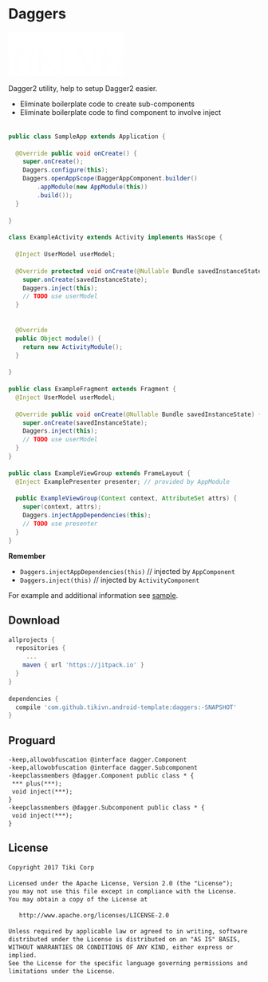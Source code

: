 Daggers
=======

![Logo](../logo.png)

Dagger2 utility, help to setup Dagger2 easier. 

 * Eliminate boilerplate code to create sub-components
 * Eliminate boilerplate code to find component to involve inject

```java

public class SampleApp extends Application {

  @Override public void onCreate() {
    super.onCreate();
    Daggers.configure(this);
    Daggers.openAppScope(DaggerAppComponent.builder()
        .appModule(new AppModule(this))
        .build());
  }

}

class ExampleActivity extends Activity implements HasScope {
  
  @Inject UserModel userModel;
  
  @Override protected void onCreate(@Nullable Bundle savedInstanceState) {
    super.onCreate(savedInstanceState);
    Daggers.inject(this);
    // TODO use userModel
  }


  @Override
  public Object module() {
    return new ActivityModule();
  }

}

public class ExampleFragment extends Fragment {
  @Inject UserModel userModel;

  @Override public void onCreate(@Nullable Bundle savedInstanceState) {
    super.onCreate(savedInstanceState);
    Daggers.inject(this);
    // TODO use userModel
  }
}

public class ExampleViewGroup extends FrameLayout {
  @Inject ExamplePresenter presenter; // provided by AppModule
  
  public ExampleViewGroup(Context context, AttributeSet attrs) {
    super(context, attrs);
    Daggers.injectAppDependencies(this);
    // TODO use presenter
  }
}

```

**Remember**

 * `Daggers.injectAppDependencies(this)` // injected by `AppComponent`
 * `Daggers.inject(this)` // injected by `ActivityComponent`

For example and additional information see [sample](../sample).

Download
--------

```groovy
allprojects {
  repositories {
	 ...
    maven { url 'https://jitpack.io' }
  }
}

dependencies {
  compile 'com.github.tikivn.android-template:daggers:-SNAPSHOT'
}
```

Proguard
--------
```proguard
-keep,allowobfuscation @interface dagger.Component
-keep,allowobfuscation @interface dagger.Subcomponent
-keepclassmembers @dagger.Component public class * {
 *** plus(***);
 void inject(***);
}
-keepclassmembers @dagger.Subcomponent public class * {
 void inject(***);
}
```

License
-------

    Copyright 2017 Tiki Corp

    Licensed under the Apache License, Version 2.0 (the "License");
    you may not use this file except in compliance with the License.
    You may obtain a copy of the License at

       http://www.apache.org/licenses/LICENSE-2.0

    Unless required by applicable law or agreed to in writing, software
    distributed under the License is distributed on an "AS IS" BASIS,
    WITHOUT WARRANTIES OR CONDITIONS OF ANY KIND, either express or implied.
    See the License for the specific language governing permissions and
    limitations under the License.
